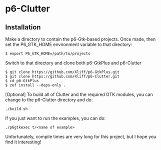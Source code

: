 # p6-Clutter

## Installation

Make a directory to contain the p6-Gtk-based projects. Once made, then set the P6_GTK_HOME environment variable to that directory:

```
$ export P6_GTK_HOME=/path/to/projects
```

Switch to that directory and clone both p6-GtkPlus and p6-Clutter

```
$ git clone https://github.com/Xliff/p6-GtkPlus.git
$ git clone https://github.com/Xliff/p6-Clutter.git
$ cd p6-GtkPlus
$ zef install --deps-only .
```

[Optional] To build all of Clutter and the required GTK modules, you can change to the p6-Clutter directory and do:

```
./build.sh
```

If you just want to run the examples, you can do:

```
./p6gtkexec t/<name of example>
```

Unfortunately, compile times are very long for this project, but I hope you find it interesting!
